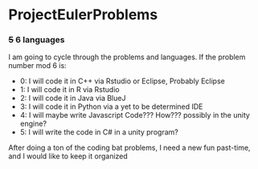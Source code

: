 # ProjectEulerProblems
### ~~5~~ 6 languages
I am going to cycle through the problems and languages.
If the problem number mod 6 is:
* 0: I will code it in C++ via Rstudio or Eclipse, Probably Eclipse
* 1: I will code it in R via Rstudio
* 2: I will code it in Java via BlueJ
* 3: I will code it in Python via a yet to be determined IDE
* 4: I will maybe write Javascript Code??? How??? possibly in the unity engine?
* 5: I will write the code in C# in a unity program?

After doing a ton of the coding bat problems, I need a new fun past-time, and I would like to keep it organized
